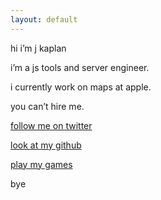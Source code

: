 ```yaml
---
layout: default
---
```


hi i’m j kaplan

i’m a js tools and server engineer.

i currently work on maps at apple.

you can’t hire me.

[follow me on twitter](https://twitter.com/jkap)

[look at my github](https://github.com/jkap)

[play my games](https://jkap.itch.io)

bye
